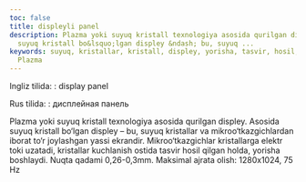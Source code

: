 ```yaml
---
toc: false
title: displeyli panel
description: Plazma yoki suyuq kristall texnologiya asosida qurilgan displey. Asosida
  suyuq kristall bo&lsquo;lgan displey &ndash; bu, suyuq ...
keywords: suyuq, kristallar, kristall, displey, yorisha, tasvir, hosil, qilgan, holda,
  Plazma
---
```


Ingliz tilida:
:   display panel

Rus tilida:
:   дисплейная панель

Plazma yoki suyuq kristall texnologiya asosida qurilgan displey. Asosida suyuq kristall bo‘lgan displey – bu, suyuq kristallar va mikroo‘tkazgichlardan iborat to‘r joylashgan yassi ekrandir. Mikroo‘tkazgichlar kristallarga elektr toki uzatadi, kristallar kuchlanish ostida tasvir hosil qilgan holda, yorisha boshlaydi. Nuqta qadami 0,26-0,3mm. Maksimal ajrata olish: 1280x1024, 75 Hz